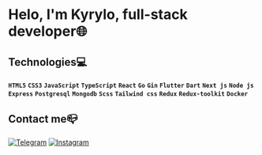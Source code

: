 # **Helo, I'm Kyrylo, full-stack developer🌐**

## Technologies💻
 **`HTML5`** **`CSS3`** **`JavaScript`** **`TypeScript`** **`React`** **`Go`** **`Gin`** **`Flutter`** **`Dart`** **`Next js`** **`Node js`** **`Express`** **`Postgresql`** **`Mongodb`** **`Scss`** **`Tailwind css`** **`Redux`** **`Redux-toolkit`** **`Docker`**
## Contact me📪<br />
[![Telegram](https://img.shields.io/badge/-Telegram-090909?style=for-the-badge&logo=telegram&logoColor=27A0D9)](https://t.me/xenoniiii)
[![Instagram](https://img.shields.io/badge/-Instagram-090909?style=for-the-badge&logo=instagram&logoColor=B4068E)](https://www.instagram.com/xenoniiii/)
